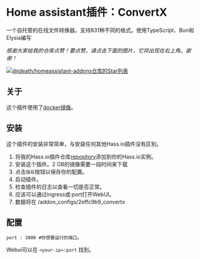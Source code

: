 # Home assistant插件：ConvertX

一个自托管的在线文件转换器。支持831种不同的格式。使用TypeScript、Bun和Elysia编写

_感谢大家给我的仓库点赞！要点赞，请点击下面的图片，它将出现在右上角。谢谢！_

[![@jdeath/homeassistant-addons仓库的Star列表](https://reporoster.com/stars/jdeath/homeassistant-addons)](https://github.com/jdeath/homeassistant-addons/stargazers)

## 关于

这个插件使用了[docker镜像](https://github.com/C4illin/ConvertX)。

## 安装

这个插件的安装非常简单，与安装任何其他Hass.io插件没有区别。

1. 将我的Hass.io插件仓库[repository]添加到你的Hass.io实例。
1. 安装这个插件。2 GB的镜像需要一段时间来下载
1. 点击`保存`按钮以保存你的配置。
1. 启动插件。
1. 检查插件的日志以查看一切是否正常。
1. 应该可以通过ingress或<your-ip>:port打开WebUI。
1. 数据将在 /addon_configs/2effc9b9_convertx

## 配置

```
port : 3000 #你想要运行的端口。
```

Webui可以在 `<your-ip>:port` 找到。

[repository]: https://github.com/jdeath/homeassistant-addons